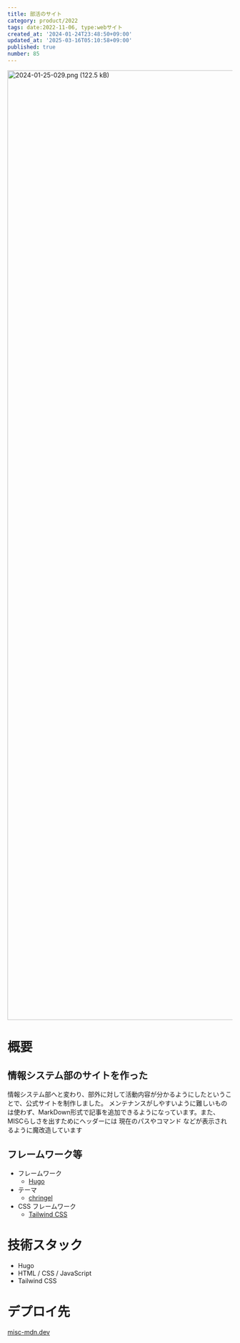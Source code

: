 ```yaml
---
title: 部活のサイト
category: product/2022
tags: date:2022-11-06, type:webサイト
created_at: '2024-01-24T23:48:50+09:00'
updated_at: '2025-03-16T05:10:58+09:00'
published: true
number: 85
---
```


<!-- icons: hugo,css,javascript -->

<img width="2128" alt="2024-01-25-029.png (122.5 kB)" src="https://img.esa.io/uploads/production/attachments/21347/2024/01/25/148142/a58cd4d1-8422-4cb5-9789-7e8f76886cf9.png">


# 概要
## 情報システム部のサイトを作った
情報システム部へと変わり、部外に対して活動内容が分かるようにしたということで、公式サイトを制作しました。
メンテナンスがしやすいように難しいものは使わず、MarkDown形式で記事を追加できるようになっています。また、MISCらしさを出すためにヘッダーには 現在のパスやコマンド などが表示されるように魔改造しています

## フレームワーク等
- フレームワーク
  - [Hugo](https://gohugo.io/)
- テーマ
  - [chringel](https://themes.gohugo.io/themes/chringel-hugo-theme/)
- CSS フレームワーク
  - [Tailwind CSS](https://tailwindcss.com/)

# 技術スタック
- Hugo
- HTML / CSS / JavaScript
- Tailwind CSS

# デプロイ先
[misc-mdn.dev](https://misc-mdn.dev/)

